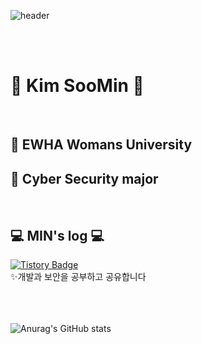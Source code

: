 ![header](https://capsule-render.vercel.app/api?type=cylinder&color=F7F8E0&height=120&section=header&text=MIN's%20GitHub&fontSize=90&animation=blinking)

<br><br>
# 🫧 Kim SooMin 🫧
<br>

## 🌿 EWHA Womans University 
## 🌿 Cyber Security major 
<br>


## 💻 MIN's log 💻

<div style="display:flex; flex-direction:row; align-items:center;">
    <a href="https://minsoom48.tistory.com" target="_blank" rel="noopener noreferrer">
        <img src="https://img.shields.io/badge/Tistory-000000?style=for-the-badge&logo=Tistory&logoColor=white" alt="Tistory Badge"> 
    </a>
 
</div>
✨개발과 보안을 공부하고 공유합니다

<br>
<br>

<br><br>
![Anurag's GitHub stats](https://github-readme-stats.vercel.app/api?username=sooominie&show_icons=true&theme=solarized-light)
